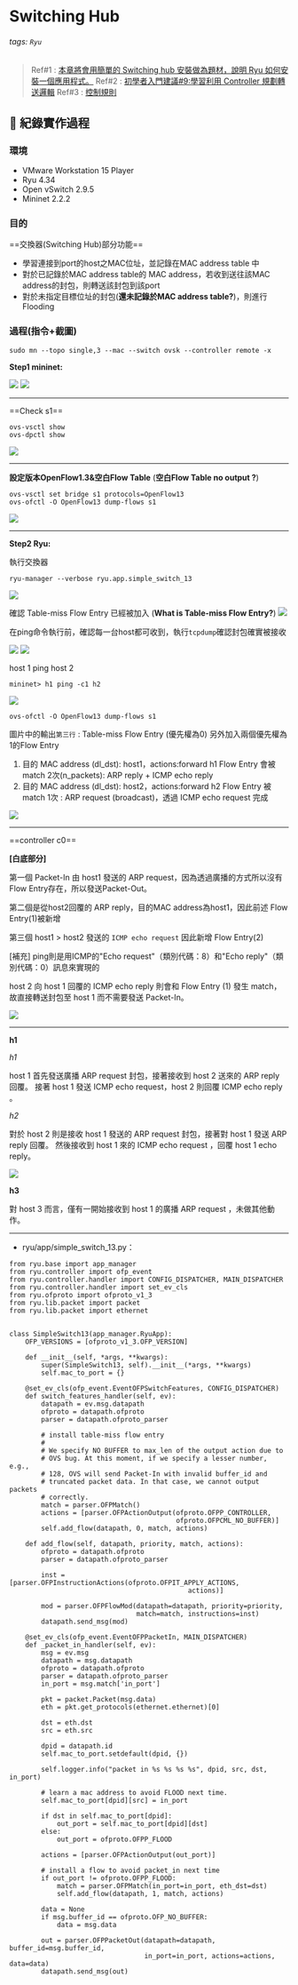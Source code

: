# Switching Hub

###### tags: `Ryu`

> Ref#1 : [本章將會用簡單的 Switching hub 安裝做為題材，說明 Ryu 如何安裝一個應用程式。](https://osrg.github.io/ryu-book/zh_tw/html/switching_hub.html#)
> Ref#2 : [初學者入門建議#9:學習利用 Controller 規劃轉送邏輯](https://github.com/YanHaoChen/Learning-SDN)
> Ref#3 : [控制規則](https://github.com/YanHaoChen/Learning-SDN/tree/master/Controller/Ryu/ControlFlow)


## :memo: 紀錄實作過程

### 環境

- VMware Workstation 15  Player
-  Ryu 4.34
-  Open vSwitch 2.9.5
-  Mininet 2.2.2

 

### 目的
==交換器(Switching Hub)部分功能==
- 學習連接到port的host之MAC位址，並記錄在MAC address table 中
- 對於已記錄於MAC address table的 MAC address，若收到送往該MAC address的封包，則轉送該封包到該port
- 對於未指定目標位址的封包(**還未記錄於MAC address table?**)，則進行Flooding


### 過程(指令+截圖)

```
sudo mn --topo single,3 --mac --switch ovsk --controller remote -x
```
**Step1 mininet:**

![](https://i.imgur.com/ImnI0DB.png)
![](https://i.imgur.com/cxshbos.png)

---

==Check s1==

```
ovs-vsctl show
ovs-dpctl show
```

![](https://i.imgur.com/PLNivfC.png)

---

**設定版本OpenFlow1.3&空白Flow Table** 
(**空白Flow Table no output ?**) 

```
ovs-vsctl set bridge s1 protocols=OpenFlow13
ovs-ofctl -O OpenFlow13 dump-flows s1
```
![](https://i.imgur.com/K9UtjZm.png)

---

**Step2 Ryu:**

執行交換器

```
ryu-manager --verbose ryu.app.simple_switch_13
```

![](https://i.imgur.com/Wv8U2tL.png)


確認 Table-miss Flow Entry 已經被加入
(**What is Table-miss Flow Entry?**)
![](https://i.imgur.com/loYmcNG.png)

在ping命令執行前，確認每一台host都可收到，執行`tcpdump`確認封包確實被接收

![](https://i.imgur.com/CrW8rla.png)
![](https://i.imgur.com/WUXWwrU.png)

host 1 ping host 2

```
mininet> h1 ping -c1 h2
```

![](https://i.imgur.com/okNYyJc.png)

```
ovs-ofctl -O OpenFlow13 dump-flows s1
```
圖片中的輸出`第三行` : Table-miss Flow Entry (優先權為0)
另外加入兩個優先權為1的Flow Entry
1. 目的 MAC address (dl_dst): host1，actions:forward h1
   Flow Entry 會被 match 2次(n_packets): ARP reply + ICMP echo reply
2. 目的 MAC address (dl_dst): host2，actions:forward h2
   Flow Entry 被 match 1次 : ARP request (broadcast)，透過 ICMP echo request 完成


![](https://i.imgur.com/ghSAjvZ.png)

---

==controller c0==

**[白底部分]**

第一個 Packet-In 由 host1 發送的 ARP request，因為透過廣播的方式所以沒有Flow Entry存在，所以發送Packet-Out。

第二個是從host2回覆的 ARP reply，目的MAC address為host1，因此前述 Flow Entry(1)被新增

第三個 host1 > host2 發送的 `ICMP echo request` 因此新增 Flow Entry(2)

[補充]
ping則是用ICMP的"Echo request"（類別代碼：8）和"Echo reply"（類別代碼：0）訊息來實現的

host 2 向 host 1 回覆的 ICMP echo reply 則會和 Flow Entry (1) 發生 match，故直接轉送封包至 host 1 而不需要發送 Packet-In。

![](https://i.imgur.com/GHJHAZk.png)

---
**h1**

*h1*

host 1 首先發送廣播 ARP request 封包，接著接收到 host 2 送來的 ARP reply 回覆。 接著 host 1 發送 ICMP echo request，host 2 則回覆 ICMP echo reply 。

*h2*

對於 host 2 則是接收 host 1 發送的 ARP request 封包，接著對 host 1 發送 ARP reply 回覆。 然後接收到 host 1 來的 ICMP echo request ，回覆 host 1 echo reply。

![](https://i.imgur.com/fW5V48q.png)

**h3**

對 host 3 而言，僅有一開始接收到 host 1 的廣播 ARP request ，未做其他動作。

---

- ryu/app/simple_switch_13.py：
```python=1
from ryu.base import app_manager
from ryu.controller import ofp_event
from ryu.controller.handler import CONFIG_DISPATCHER, MAIN_DISPATCHER
from ryu.controller.handler import set_ev_cls
from ryu.ofproto import ofproto_v1_3
from ryu.lib.packet import packet
from ryu.lib.packet import ethernet


class SimpleSwitch13(app_manager.RyuApp):
    OFP_VERSIONS = [ofproto_v1_3.OFP_VERSION]

    def __init__(self, *args, **kwargs):
        super(SimpleSwitch13, self).__init__(*args, **kwargs)
        self.mac_to_port = {}

    @set_ev_cls(ofp_event.EventOFPSwitchFeatures, CONFIG_DISPATCHER)
    def switch_features_handler(self, ev):
        datapath = ev.msg.datapath
        ofproto = datapath.ofproto
        parser = datapath.ofproto_parser

        # install table-miss flow entry
        #
        # We specify NO BUFFER to max_len of the output action due to
        # OVS bug. At this moment, if we specify a lesser number, e.g.,
        # 128, OVS will send Packet-In with invalid buffer_id and
        # truncated packet data. In that case, we cannot output packets
        # correctly.
        match = parser.OFPMatch()
        actions = [parser.OFPActionOutput(ofproto.OFPP_CONTROLLER,
                                          ofproto.OFPCML_NO_BUFFER)]
        self.add_flow(datapath, 0, match, actions)

    def add_flow(self, datapath, priority, match, actions):
        ofproto = datapath.ofproto
        parser = datapath.ofproto_parser

        inst = [parser.OFPInstructionActions(ofproto.OFPIT_APPLY_ACTIONS,
                                             actions)]

        mod = parser.OFPFlowMod(datapath=datapath, priority=priority,
                                match=match, instructions=inst)
        datapath.send_msg(mod)

    @set_ev_cls(ofp_event.EventOFPPacketIn, MAIN_DISPATCHER)
    def _packet_in_handler(self, ev):
        msg = ev.msg
        datapath = msg.datapath
        ofproto = datapath.ofproto
        parser = datapath.ofproto_parser
        in_port = msg.match['in_port']

        pkt = packet.Packet(msg.data)
        eth = pkt.get_protocols(ethernet.ethernet)[0]

        dst = eth.dst
        src = eth.src

        dpid = datapath.id
        self.mac_to_port.setdefault(dpid, {})

        self.logger.info("packet in %s %s %s %s", dpid, src, dst, in_port)

        # learn a mac address to avoid FLOOD next time.
        self.mac_to_port[dpid][src] = in_port

        if dst in self.mac_to_port[dpid]:
            out_port = self.mac_to_port[dpid][dst]
        else:
            out_port = ofproto.OFPP_FLOOD

        actions = [parser.OFPActionOutput(out_port)]

        # install a flow to avoid packet_in next time
        if out_port != ofproto.OFPP_FLOOD:
            match = parser.OFPMatch(in_port=in_port, eth_dst=dst)
            self.add_flow(datapath, 1, match, actions)

        data = None
        if msg.buffer_id == ofproto.OFP_NO_BUFFER:
            data = msg.data

        out = parser.OFPPacketOut(datapath=datapath, buffer_id=msg.buffer_id,
                                  in_port=in_port, actions=actions, data=data)
        datapath.send_msg(out)
```


